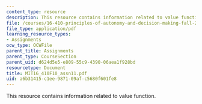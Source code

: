```yaml
---
content_type: resource
description: This resource contains information related to value function.
file: /courses/16-410-principles-of-autonomy-and-decision-making-fall-2010/a6b31415c1ee987109afc5680f601fe8_MIT16_410F10_assn11.pdf
file_type: application/pdf
learning_resource_types:
- Assignments
ocw_type: OCWFile
parent_title: Assignments
parent_type: CourseSection
parent_uid: d624d5e5-e809-55c9-4390-06aea1f928bd
resourcetype: Document
title: MIT16_410F10_assn11.pdf
uid: a6b31415-c1ee-9871-09af-c5680f601fe8
---
```

This resource contains information related to value function.

